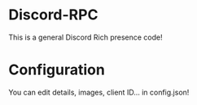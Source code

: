 # Discord-RPC
This is a general Discord Rich presence code!

# Configuration 
You can edit details, images, client ID... in config.json!
